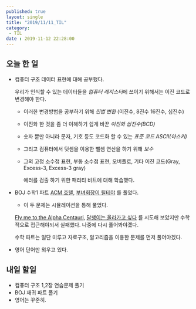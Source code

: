```yaml
---
published: true
layout: single
title: "2019/11/11_TIL"
category:
 - TIL
date : 2019-11-12 22:28:00
---
```


## 오늘 한 일

- 컴퓨터 구조 데이터 표현에 대해 공부했다.

  우리가 인식할 수 있는 데이터들을 *컴퓨터 레지스터*에 쓰이기 위해서는 이진 코드로 변경해야 한다.

  - 이러한 변경방법을 공부하기 위해 *진법 변환* (이진수, 8진수 16진수, 십진수)

  - 이진화 한 것을 좀 더 이해하기 쉽게 바꾼 *이진화 십진수(BCD)*

  - 숫자 뿐만 아니라 문자, 기호 등도 코드화 할 수 있는 *표준 코드 ASCII(아스키)*

  - 그리고 컴퓨터에서 덧셈을 이용한 뺄셈 연산을 하기 위해 *보수*

  

  - 그외 고정 소수점 표현, 부동 소수점 표현, 오버플로, 기타 이진 코드(Gray, Excess-3, Excess-3 gray)

    에러를 검출 하기 위한 패리티 비트에 대해 학습했다.



- BOJ 수학1 파트 [ACM 호텔](https://www.acmicpc.net/problem/10250), [부녀회장이 될테야](https://www.acmicpc.net/problem/2775) 를 풀었다.

  - 이 두 문제는 시뮬레이션을 통해 풀었다.

  [Fly me to the Alpha Centauri](https://www.acmicpc.net/problem/1011), [달팽이는 올라가고 싶다](https://www.acmicpc.net/problem/2869) 를 시도해 보았지만 수학적으로 접근해야되서 실패했다. 나중에 다시 풀어봐야겠다.


  수학 파트는 일단 미루고 자료구조, 알고리즘을 이용한 문제를 먼저 풀어야겠다.



- 영어 단어만 외우고 있다.


## 내일 할일

- 컴퓨터 구조 1,2장 연습문제 풀기
- BOJ 재귀 파트 풀기
- 영어는 꾸준히.